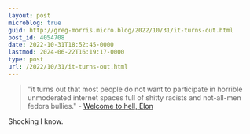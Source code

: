 ```yaml
---
layout: post
microblog: true
guid: http://greg-morris.micro.blog/2022/10/31/it-turns-out.html
post_id: 4054708
date: 2022-10-31T18:52:45-0000
lastmod: 2024-06-22T16:19:17-0000
type: post
url: /2022/10/31/it-turns-out.html
---
```

> "it turns out that most people do not want to participate in horrible unmoderated internet spaces full of shitty racists and not-all-men fedora bullies." - [Welcome to hell, Elon](https://www.theverge.com/2022/10/28/23428132/elon-musk-twitter-acquisition-problems-speech-moderation)

Shocking I know. 
